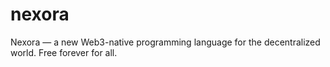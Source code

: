 # nexora
Nexora — a new Web3-native programming language for the decentralized world. Free forever for all.
